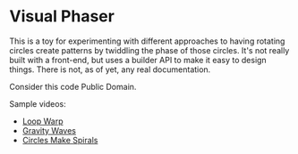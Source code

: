 # Visual Phaser
This is a toy for experimenting with different approaches to having rotating circles create patterns by twiddling the phase of those circles. It's not really built with a front-end, but uses a builder API to make it easy to design things. There is not, as of yet, any real documentation.

Consider this code Public Domain.

Sample videos:

* [Loop Warp](https://vimeo.com/408911101)
* [Gravity Waves](https://vimeo.com/408910913)
* [Circles Make Spirals](https://vimeo.com/408627938)
